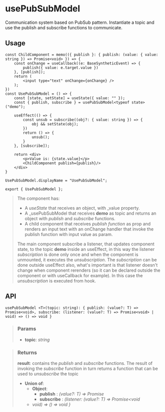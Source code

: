 # usePubSubModel
Communication system based on PubSub pattern. Instantiate a topic and use the publish and subscribe functions to communicate.

## Usage

```tsx
const ChildComponent = memo(({ publish }: { publish: (value: { value: string }) => Promise<void> }) => {
	const onChange = useCallback((e: BaseSyntheticEvent) => {
		publish({ value: e.target.value })
	}, [publish]);
	return (
		<input type="text" onChange={onChange} />
	);
})
const UsePubSubModel = () => {
	const [state, setState] = useState({ value: "" });
	const { publish, subscribe } = usePubSubModel<typeof state>("demo");

	useEffect(() => {
		const unsub = subscribe((obj?: { value: string }) => {
			obj && setState(obj);
		})
		return () => {
			unsub();
		}
	}, [subscribe]);

	return <div>
		<p>Value is: {state.value}</p>
		<ChildComponent publish={publish}/>
	</div>
}

UsePubSubModel.displayName = "UsePubSubModel";

export { UsePubSubModel };
```

> The component has:
> - A _useState_ that receives an object, with _value property.
> - A _usePubSubModel that receives __demo__ as topic and returns an object with _publish_ and _subscribe_ functions.
> - A child component that receives _publish function_ as prop and renders an input text with an onChange handler that invoke the publish function with input value as param.
> 
> The main component subscribe a listener, that updates component state, to the topic __demo__ inside an useEffect, in this way the listener _subscription_ is done only once and when the component is unmounted, it executes the _unsubscription_. The _subscription_ can be done outside useEffect also, what's important is that listener doesn't change when component rerenders (so it can be declared outside the component or with useCallback for example). In this case the _unsubscription_ is executed from hook.


## API

```tsx
usePubSubModel <T>(topic: string): { publish: (value?: T) => Promise<void>, subscribe: (listener: (value?: T) => Promise<void> | void) => () => void } 
```

> ### Params
>
> - __topic__: _string_
>

> ### Returns
>
> __result__: contains the _publish_ and _subscribe_ functions. The result of invoking the _subscribe_ function in turn returns a function that can be used to _unsubscribe_ the topic
> - __Union of__:  
>     - __Object__:  
>         - __publish__ : _(value?: T) => Promise<void>_  
>         - __subscribe__ : _(listener: (value?: T) => Promise<void_  
>     - _void) => () => void }_  
>